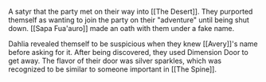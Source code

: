 A satyr that the party met on their way into [[The Desert]]. They purported themself as wanting to join the party on their "adventure" until being shut down. [[Sapa Fua'auro]] made an oath with them under a fake name.

Dahlia revealed themself to be suspicious when they knew [[Avery]]'s name before asking for it. After being discovered, they used Dimension Door to get away. The flavor of their door was silver sparkles, which was recognized to be similar to someone important in [[The Spine]].